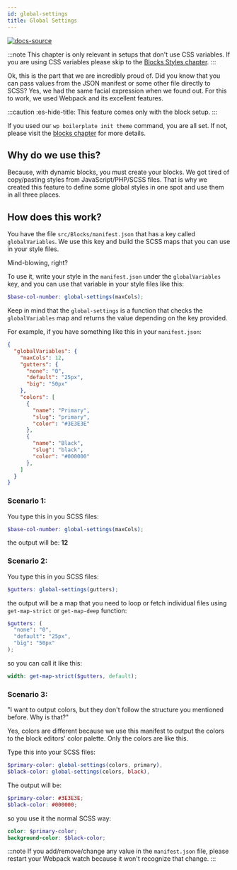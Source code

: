 ```yaml
---
id: global-settings
title: Global Settings
---
```


[![docs-source](https://img.shields.io/badge/source-eightshift--frontend--libs-yellow?style=for-the-badge&logo=javascript&labelColor=2a2a2a)](https://github.com/infinum/eightshift-frontend-libs)

:::note
This chapter is only relevant in setups that don't use CSS variables. If you are using CSS variables please skip to the [Blocks Styles chapter](blocks-styles).
:::

Ok, this is the part that we are incredibly proud of. Did you know that you can pass values from the JSON manifest or some other file directly to SCSS? Yes, we had the same facial expression when we found out. For this to work, we used Webpack and its excellent features.

:::caution :es-hide-title:
This feature comes only with the block setup.
:::

If you used our `wp boilerplate init theme` command, you are all set. If not, please visit the [blocks chapter](blocks) for more details.

## Why do we use this?

Because, with dynamic blocks, you must create your blocks. We got tired of copy/pasting styles from JavaScript/PHP/SCSS files. That is why we created this feature to define some global styles in one spot and use them in all three places.

## How does this work?

You have the file `src/Blocks/manifest.json` that has a key called `globalVariables`. We use this key and build the SCSS maps that you can use in your style files.

Mind-blowing, right?

To use it, write your style in the `manifest.json` under the `globalVariables` key, and you can use that variable in your style files like this:

```scss
$base-col-number: global-settings(maxCols);
```

Keep in mind that the `global-settings` is a function that checks the `globalVariables` map and returns the value depending on the key provided.

For example, if you have something like this in your `manifest.json`:

```json
{
  "globalVariables": {
    "maxCols": 12,
    "gutters": {
      "none": "0",
      "default": "25px",
      "big": "50px"
    },
    "colors": [
      {
        "name": "Primary",
        "slug": "primary",
        "color": "#3E3E3E"
      },
      {
        "name": "Black",
        "slug": "black",
        "color": "#000000"
      },
    ]
  }
}
```

### Scenario 1:

You type this in you SCSS files:

```scss
$base-col-number: global-settings(maxCols);
```

the output will be: **12**

### Scenario 2:

You type this in you SCSS files:

```scss
$gutters: global-settings(gutters);
```

the output will be a map that you need to loop or fetch individual files using `get-map-strict` or `get-map-deep` function:

```scss
$gutters: (
  "none": "0",
  "default": "25px",
  "big": "50px"
);
```

so you can call it like this:

```scss
width: get-map-strict($gutters, default);
```

### Scenario 3:

"I want to output colors, but they don't follow the structure you mentioned before. Why is that?"

Yes, colors are different because we use this manifest to output the colors to the block editors' color palette. Only the colors are like this.

Type this into your SCSS files:

```scss
$primary-color: global-settings(colors, primary),
$black-color: global-settings(colors, black),
```

The output will be:

```scss
$primary-color: #3E3E3E;
$black-color: #000000;
```

so you use it the normal SCSS way:

```scss
color: $primary-color;
background-color: $black-color;
```

:::note
If you add/remove/change any value in the `manifest.json` file, please restart your Webpack watch because it won't recognize that change.
:::
